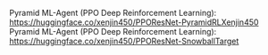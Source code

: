 Pyramid ML-Agent (PPO Deep Reinforcement Learning):
https://huggingface.co/xenjin450/PPOResNet-PyramidRLXenjin450
Pyramid ML-Agent (PPO Deep Reinforcement Learning):
https://huggingface.co/xenjin450/PPOResNet-SnowballTarget
